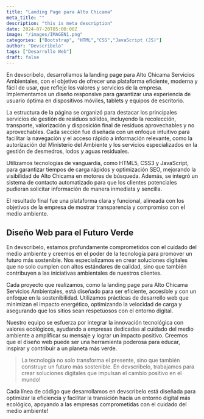 ```yaml
---
title: "Landing Page para Alto Chicama"
meta_title: ""
description: "this is meta description"
date: 2024-07-20T05:00:00Z
image: "/images/IMAGEN1.png"
categories: ["Bootstrap", "HTML","CSS","JavaScript (JS)"]
author: "Devscribelo"
tags: ["Desarrollo Web"]
draft: false
---
```


En devscribelo, desarrollamos la landing page para Alto Chicama Servicios Ambientales, con el objetivo de ofrecer una plataforma eficiente, moderna y fácil de usar, que refleje los valores y servicios de la empresa. Implementamos un diseño responsive para garantizar una experiencia de usuario óptima en dispositivos móviles, tablets y equipos de escritorio.

La estructura de la página se organizó para destacar los principales servicios de gestión de residuos sólidos, incluyendo la recolección, transporte, valorización y disposición final de residuos aprovechables y no aprovechables. Cada sección fue diseñada con un enfoque intuitivo para facilitar la navegación y el acceso rápido a información relevante, como la autorización del Ministerio del Ambiente y los servicios especializados en la gestión de desmedros, lodos y aguas residuales.

Utilizamos tecnologías de vanguardia, como HTML5, CSS3 y JavaScript, para garantizar tiempos de carga rápidos y optimización SEO, mejorando la visibilidad de Alto Chicama en motores de búsqueda. Además, se integró un sistema de contacto automatizado para que los clientes potenciales pudieran solicitar información de manera inmediata y sencilla.

El resultado final fue una plataforma clara y funcional, alineada con los objetivos de la empresa de mostrar transparencia y compromiso con el medio ambiente.

## Diseño Web para el Futuro Verde

En devscribelo, estamos profundamente comprometidos con el cuidado del medio ambiente y creemos en el poder de la tecnología para promover un futuro más sostenible. Nos especializamos en crear soluciones digitales que no solo cumplen con altos estándares de calidad, sino que también contribuyen a las iniciativas ambientales de nuestros clientes.

Cada proyecto que realizamos, como la landing page para Alto Chicama Servicios Ambientales, está diseñado para ser eficiente, accesible y con un enfoque en la sostenibilidad. Utilizamos prácticas de desarrollo web que minimizan el impacto energético, optimizando la velocidad de carga y asegurando que los sitios sean respetuosos con el entorno digital.

Nuestro equipo se esfuerza por integrar la innovación tecnológica con valores ecológicos, ayudando a empresas dedicadas al cuidado del medio ambiente a amplificar su mensaje y lograr un impacto positivo. Creemos que el diseño web puede ser una herramienta poderosa para educar, inspirar y contribuir a un planeta más verde.

> La tecnología no solo transforma el presente, sino que también construye un futuro más sostenible. En devscribelo, trabajamos para crear soluciones digitales que impulsan el cambio positivo en el mundo!

Cada línea de código que desarrollamos en devscribelo está diseñada para optimizar la eficiencia y facilitar la transición hacia un entorno digital más ecológico, apoyando a las empresas comprometidas con el cuidado del medio ambiente!
